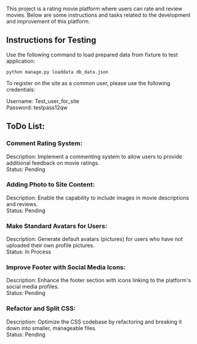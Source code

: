 This project is a rating movie platform where users can rate and review movies. Below are some instructions and tasks related to the development and improvement of this platform.

<h2>Instructions for Testing</h2>Use the following command to load prepared data from fixture to test application:
 
`python manage.py loaddata db_data.json`

To register on the site as a common user, please use the following credentials:

Username: Test_user_for_site<br>
Password: testpass12qw<br>

<h2>ToDo List:</h2>

<h3>Comment Rating System:</h3>

Description: Implement a commenting system to allow users to provide additional feedback on movie ratings.
<br>Status: Pending

<h3>Adding Photo to Site Content:</h3>

Description: Enable the capability to include images in movie descriptions and reviews.
<br>Status: Pending

<h3>Make Standard Avatars for Users:</h3>

Description: Generate default avatars (pictures) for users who have not uploaded their own profile pictures.
<br>Status: In Process

<h3>Improve Footer with Social Media Icons:</h3>

Description: Enhance the footer section with icons linking to the platform's social media profiles.
<br>Status: Pending

<h3>Refactor and Split CSS:</h3>
Description: Optimize the CSS codebase by refactoring and breaking it down into smaller, manageable files.
<br>Status: Pending

